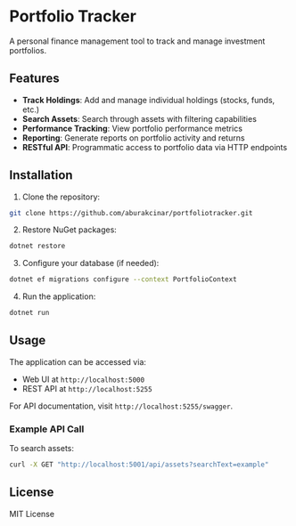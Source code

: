 # Portfolio Tracker

A personal finance management tool to track and manage investment portfolios.

## Features

- **Track Holdings**: Add and manage individual holdings (stocks, funds, etc.)
- **Search Assets**: Search through assets with filtering capabilities
- **Performance Tracking**: View portfolio performance metrics
- **Reporting**: Generate reports on portfolio activity and returns
- **RESTful API**: Programmatic access to portfolio data via HTTP endpoints

## Installation

1. Clone the repository:

```bash
git clone https://github.com/aburakcinar/portfoliotracker.git
```

2. Restore NuGet packages:

```bash
dotnet restore
```

3. Configure your database (if needed):

```bash
dotnet ef migrations configure --context PortfolioContext
```

4. Run the application:

```bash
dotnet run
```

## Usage

The application can be accessed via:

- Web UI at `http://localhost:5000`
- REST API at `http://localhost:5255`

For API documentation, visit `http://localhost:5255/swagger`.

### Example API Call

To search assets:

```bash
curl -X GET "http://localhost:5001/api/assets?searchText=example"
```

## License

MIT License
